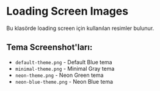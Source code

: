 # Loading Screen Images

Bu klasörde loading screen için kullanılan resimler bulunur.

## Tema Screenshot'ları:
- `default-theme.png` - Default Blue tema
- `minimal-theme.png` - Minimal Gray tema  
- `neon-theme.png` - Neon Green tema
- `neon-blue-theme.png` - Neon Blue tema
